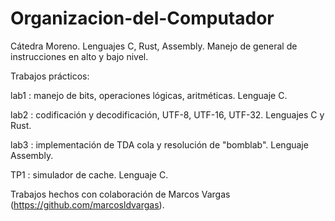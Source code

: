 # Organizacion-del-Computador

Cátedra Moreno. Lenguajes C, Rust, Assembly. Manejo de general de instrucciones en alto y bajo nivel.

Trabajos prácticos:

lab1 : manejo de bits, operaciones lógicas, aritméticas. Lenguaje C.

lab2 : codificación y decodificación, UTF-8, UTF-16, UTF-32. Lenguajes C y Rust.

lab3 : implementación de TDA cola y resolución de "bomblab". Lenguaje Assembly.

TP1 : simulador de cache. Lenguaje C.

Trabajos hechos con colaboración de Marcos Vargas (https://github.com/marcosldvargas).
